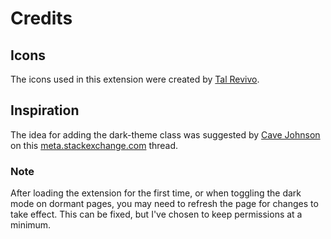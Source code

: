 # Credits

## Icons

The icons used in this extension were created by [Tal Revivo](https://iconscout.com/contributors/icon-54).

## Inspiration

The idea for adding the dark-theme class was suggested by [Cave Johnson](https://meta.stackexchange.com/users/299995/cave-johnson) on this [meta.stackexchange.com](https://meta.stackexchange.com/questions/111399/dark-mode-for-stack-exchange-sites/342512#342512) thread.

### Note

After loading the extension for the first time, or when toggling the dark mode on dormant pages, you may need to refresh the page for changes to take effect.
This can be fixed, but I've chosen to keep permissions at a minimum.

